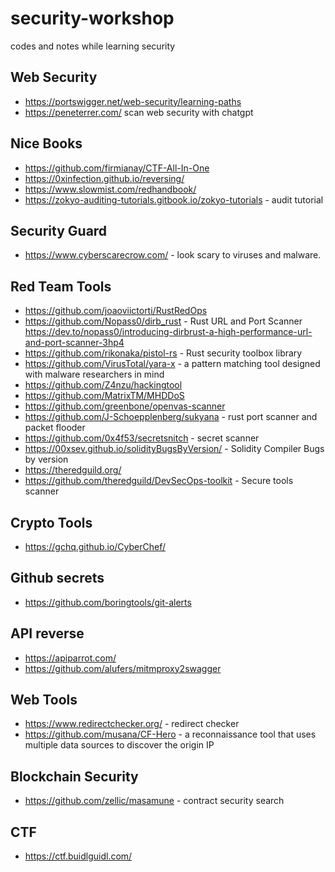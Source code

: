 # security-workshop

codes and notes while learning security

## Web Security

* <https://portswigger.net/web-security/learning-paths>
* <https://peneterrer.com/> scan web security with chatgpt

## Nice Books

* <https://github.com/firmianay/CTF-All-In-One>
* <https://0xinfection.github.io/reversing/>
* <https://www.slowmist.com/redhandbook/>
* <https://zokyo-auditing-tutorials.gitbook.io/zokyo-tutorials> - audit tutorial

## Security Guard

* <https://www.cyberscarecrow.com/> - look scary to viruses and malware.

## Red Team Tools

* <https://github.com/joaoviictorti/RustRedOps>
* <https://github.com/Nopass0/dirb_rust> - Rust URL and Port Scanner <https://dev.to/nopass0/introducing-dirbrust-a-high-performance-url-and-port-scanner-3hp4>
* <https://github.com/rikonaka/pistol-rs> - Rust security toolbox library
* <https://github.com/VirusTotal/yara-x> - a pattern matching tool designed with malware researchers in mind
* <https://github.com/Z4nzu/hackingtool>
* <https://github.com/MatrixTM/MHDDoS>
* <https://github.com/greenbone/openvas-scanner>
* <https://github.com/J-Schoepplenberg/sukyana> - rust port scanner and packet flooder
* <https://github.com/0x4f53/secretsnitch> - secret scanner
* <https://00xsev.github.io/solidityBugsByVersion/> - Solidity Compiler Bugs by version
* <https://theredguild.org/>
* <https://github.com/theredguild/DevSecOps-toolkit> - Secure tools scanner

## Crypto Tools

* <https://gchq.github.io/CyberChef/>

## Github secrets

* <https://github.com/boringtools/git-alerts>

## API reverse

* <https://apiparrot.com/>
* <https://github.com/alufers/mitmproxy2swagger>

## Web Tools

* <https://www.redirectchecker.org/> - redirect checker
* <https://github.com/musana/CF-Hero> - a reconnaissance tool that uses multiple data sources to discover the origin IP

## Blockchain Security

* <https://github.com/zellic/masamune> - contract security search

## CTF

* <https://ctf.buidlguidl.com/>
